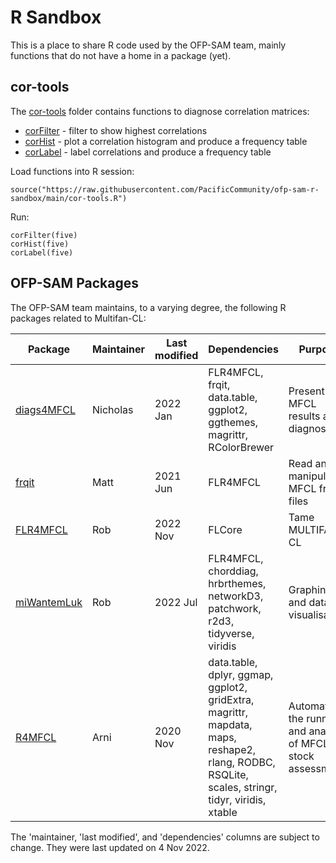 # R Sandbox

This is a place to share R code used by the OFP-SAM team, mainly functions that
do not have a home in a package (yet).

## cor-tools

The [cor-tools](cor-tools) folder contains functions to diagnose correlation
matrices:

* [corFilter](cor-tools/corFilter.R) - filter to show highest correlations
* [corHist](cor-tools/corHist.R) - plot a correlation histogram and produce a frequency table
* [corLabel](cor-tools/corLabel.R) - label correlations and produce a frequency table

Load functions into R session:

```
source("https://raw.githubusercontent.com/PacificCommunity/ofp-sam-r-sandbox/main/cor-tools.R")
```

Run:

```
corFilter(five)
corHist(five)
corLabel(five)
```

## OFP-SAM Packages

The OFP-SAM team maintains, to a varying degree, the following R packages
related to Multifan-CL:

Package                                                              | Maintainer | Last modified | Dependencies                                                                                                                                    | Purpose
-------------------------------------------------------------------- | ---------- | ------------- | ----------------------------------------------------------------------------------------------------------------------------------------------- | -----------------------------------------------------------
[diags4MFCL](https://github.com/PacificCommunity/ofp-sam-diags4MFCL) | Nicholas   | 2022 Jan      | FLR4MFCL, frqit, data.table, ggplot2, ggthemes, magrittr, RColorBrewer                                                                          | Present MFCL results and diagnostics
[frqit](https://github.com/PacificCommunity/ofp-sam-frqit)           | Matt       | 2021 Jun      | FLR4MFCL                                                                                                                                        | Read and manipulate MFCL frq files
[FLR4MFCL](https://github.com/PacificCommunity/ofp-sam-flr4mfcl)     | Rob        | 2022 Nov      | FLCore                                                                                                                                          | Tame MULTIFAN-CL
[miWantemLuk](https://github.com/PacificCommunity/mi-wantem-luk)     | Rob        | 2022 Jul      | FLR4MFCL, chorddiag, hrbrthemes, networkD3, patchwork, r2d3, tidyverse, viridis                                                                 | Graphing and data visualisation
[R4MFCL](https://github.com/PacificCommunity/ofp-sam-r4mfcl)         | Arni       | 2020 Nov      | data.table, dplyr, ggmap, ggplot2, gridExtra, magrittr, mapdata, maps, reshape2, rlang, RODBC, RSQLite, scales, stringr, tidyr, viridis, xtable | Automate the running and analysis of MFCL stock assessments

The 'maintainer, 'last modified', and 'dependencies' columns are subject to
change. They were last updated on 4 Nov 2022.
